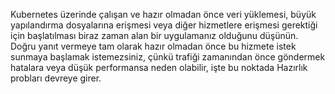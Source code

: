 Kubernetes üzerinde çalışan ve hazır olmadan önce veri yüklemesi, büyük yapılandırma dosyalarına erişmesi veya diğer hizmetlere erişmesi gerektiği için başlatılması biraz zaman alan bir uygulamanız olduğunu düşünün. Doğru yanıt vermeye tam olarak hazır olmadan önce bu hizmete istek sunmaya başlamak istemezsiniz, çünkü trafiği zamanından önce göndermek hatalara veya düşük performansa neden olabilir, işte bu noktada Hazırlık probları devreye girer.